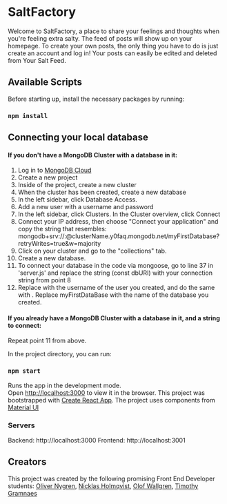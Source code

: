 # SaltFactory

Welcome to SaltFactory, a place to share your feelings and thoughts when you're feeling extra salty. The feed of posts will show up on your homepage. To create your own posts, the only thing you have to do is just create an account and log in! Your posts can easily be edited and deleted from Your Salt Feed.

## Available Scripts

Before starting up, install the necessary packages by running:

### `npm install`

## Connecting your local database

#### If you don't have a MongoDB Cluster with a database in it:

1. Log in to [MongoDB Cloud](https://account.mongodb.com/account/login)
2. Create a new project
3. Inside of the project, create a new cluster
4. When the cluster has been created, create a new database
5. In the left sidebar, click Database Access.
6. Add a new user with a username and password
7. In the left sidebar, click Clusters. In the Cluster overview, click Connect
8. Connect your IP address, then choose "Connect your application" and copy the string that resembles: mongodb+srv://<username>:<password>@clusterName.y0faq.mongodb.net/myFirstDatabase?retryWrites=true&w=majority
9. Click on your cluster and go to the "collections" tab.
10. Create a new database.
11. To connect your database in the code via mongoose, go to line 37 in 'server.js' and replace the string (const dbURI) with your connection string from point 8
12. Replace <username> with the username of the user you created, and do the same with <password>. Replace myFirstDataBase with the name of the database you created.

#### If you already have a MongoDB Cluster with a database in it, and a string to connect:

Repeat point 11 from above.

In the project directory, you can run:

### `npm start`

Runs the app in the development mode.\
Open [http://localhost:3000](http://localhost:3000) to view it in the browser.
This project was bootstrapped with [Create React App](https://github.com/facebook/create-react-app).
The project uses components from [Material UI](https://material-ui.com/getting-started/installation/)

### Servers

Backend: http://localhost:3000
Frontend: http://localhost:3001

## Creators
This project was created by the following promising Front End Developer students: [Oliver Nygren](https://github.com/olivernygren), [Nicklas Holmqvist](https://github.com/Nicklas-Holmqvist), [Olof Wallgren](https://github.com/olofWallgren), [Timothy Gramnaes](https://github.com/TimothyGramnaes)
